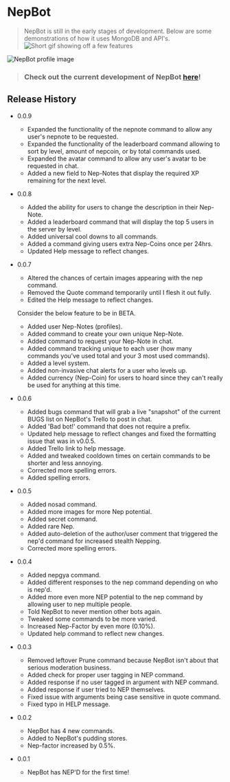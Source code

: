 # NepBot
> NepBot is still in the early stages of development. Below are some demonstrations of how it uses MongoDB and API's.
![Short gif showing off a few features](https://i.imgur.com/BQqVKtb.gif)

![NepBot profile image](https://i.imgur.com/0X3J7Ue.png)
> ### Check out the current development of NepBot [here](https://trello.com/b/nHqpnFmL/nepbot)!
## Release History

* 0.0.9
   * Expanded the functionality of the nepnote command to allow any user's nepnote to be requested.
   * Expanded the functionality of the leaderboard command allowing to sort by level, amount of nepcoin, or by total commands used.
   * Expanded the avatar command to allow any user's avatar to be requested in chat.
   * Added a new field to Nep-Notes that display the required XP remaining for the next level.

* 0.0.8
   * Added the ability for users to change the description in their Nep-Note.
   * Added a leaderboard command that will display the top 5 users in the server by level.
   * Added universal cool downs to all commands.
   * Added a command giving users extra Nep-Coins once per 24hrs.
   * Updated Help message to reflect changes.

* 0.0.7
   * Altered the chances of certain images appearing with the nep command.
   * Removed the Quote command temporarily until I flesh it out fully.
   * Edited the Help message to reflect changes.


   Consider the below feature to be in BETA.
   * Added user Nep-Notes (profiles).
   * Added command to create your own unique Nep-Note.
   * Added command to request your Nep-Note in chat.
   * Added command tracking unique to each user (how many commands you've used total and your 3 most used commands).
   * Added a level system.
   * Added non-invasive chat alerts for a user who levels up.
   * Added currency (Nep-Coin) for users to hoard since they can't really be used for anything at this time. 



* 0.0.6
   * Added bugs command that will grab a live "snapshot" of the current BUGS list on NepBot's Trello to post in chat.
   * Added 'Bad bot!' command that does not require a prefix.
   * Updated help message to reflect changes and fixed the formatting issue that was in v0.0.5.
   * Added Trello link to help message.
   * Added and tweaked cooldown times on certain commands to be shorter and less annoying.
   * Corrected more spelling errors.
   * Added spelling errors.


* 0.0.5
   * Added nosad command.
   * Added more images for more Nep potential.
   * Added secret command.
   * Added rare Nep.
   * Added auto-deletion of the author/user comment that triggered the nep'd command for increased     stealth Nepping.
   * Corrected more spelling errors.


* 0.0.4
   * Added nepgya command.
   * Added different responses to the nep command depending on who is nep'd.
   * Added more even more NEP potential to the nep command by allowing user to nep multiple people.
   * Told NepBot to never mention other bots again.
   * Tweaked some commands to be more varied.
   * Increased Nep-Factor by even more (0.10%).
   * Updated help command to reflect new changes.

* 0.0.3
   * Removed leftover Prune command because NepBot isn't about that serious moderation business.
   * Added check for proper user tagging in NEP command.
   * Added response if no user tagged in argument with NEP command.
   * Added response if user tried to NEP themselves.
   * Fixed issue with arguments being case sensitive in quote command.
   * Fixed typo in HELP message.

* 0.0.2
    * NepBot has 4 new commands.
    * Added to NepBot's pudding stores.
    * Nep-factor increased by 0.5%.

* 0.0.1
    * NepBot has NEP'D for the first time!
